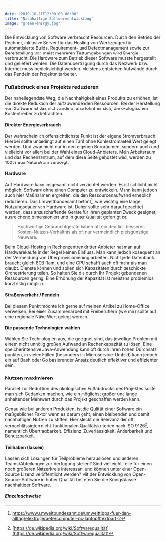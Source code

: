 ```yaml
---

date: "2019-10-17T12:00:00-00:00"
title: "Nachhaltige Softwareentwicklung"
image: "green-energy.jpg"
---
```


Die Entwicklung von Software verbraucht Resourcen. Durch den Betrieb der Rechner, inklusive Server für das Hosting von Werkzeugen für automatisierte Builds, Requirement- und 
Defectmanagement sowie zur Bereitstellung von meist mehreren Testumgebungen wird Energie verbraucht. Die Hardware zum Betrieb dieser Software musste hergestellt und geliefert werden. 
Die Datenübertragung durch das Netzwerk bzw. Internet muss berücksichtigt werden. Meistens entstehen Aufwände durch das Pendeln der Projektmitarbeiter.
<!--more-->

### Fußabdruck eines Projekts reduzieren
Der naheliegendste Weg, die Nachhaltigkeit eines Produkts zu erhöhen, ist die direkte Reduktion der aufzuwendenden Ressourcen. Bei der Herstellung von Software ist das nicht anders, also lohnt es sich, die ökologischen Kostentreiber zu betrachten.

#### Direkter Energieverbrauch
Der wahrscheinlich offensichtlichste Punkt ist der eigene Stromverbrauch. 
Hierbei sollte unbedingt auf einen Tarif ohne Kohlestromanteil Wert gelegt werden. Und zwar nicht nur in den eigenen Büroräumen, sondern auch und vielleicht vor allem bei der Wahl eines Cloud-Anbieters. Mein Arbeitsraum und das Rechenzentrum, auf dem diese Seite gehostet wird, werden zu 100% aus Naturstrom versorgt.

#### Hardware
Auf Hardware kann insgesamt nicht verzichtet werden. Es ist schlicht nicht möglich, Software ohne einen Computer zu entwickeln. Mann kann jedoch auch hier Maßnahmen ergreifen, die den Ressourcenaufwand erheblich reduzieren. Das Umweltbundesamt betont[^1], wie wichtig eine lange Nutzungsdauer von Hardware ist. Daher sollte sehr darauf geachtet werden, dass anzuschaffende Geräte für ihren geplanten Zweck geeignet, ausreichend dimensioniert und in guter Qualität gefertigt ist.

> Hochwertige Gebrauchtgeräte haben oft ein deutlich besseres Kosten-Nutzen-Verhältnis als oft nur vermeindlich preisgünstige Neuware.

Beim Cloud-Hosting in Rechenzentren dritter Anbieter hat man auf Hardwarekäufe in der Regel keinen Einfluss. Man kann jedoch kosequent an der Vermeidung von Überprovisionierung arbeiten. 
Nicht jede Datenbank braucht gleich 8GB Ram, und eine CPU schafft auch oft mehr als man glaubt. 
Dienste können und sollen sich Kapazitäten durch geschickte Orchestrierung teilen. So halten Sie die durch Ihr Projekt gebundenen Ressourcen gering. 
Eine Erhöhung der Kapazität ist meistens problemlos kurzfristig möglich.

#### Straßenverkehr / Pendeln
Bei diesem Punkt möchte ich gerne auf meinen Artikel zu Home-Office verweisen. Bei einer Zusammenarbeit mit Freiberuflern (wie mir) sollte auf eine regionale Nähe Wert gelegt werden.

#### Die passende Technologien wählen
Wählen Sie Technologien aus, die geeignet sind, das jeweilige Problem mit einem nicht unnötig großen Aufwand an Rechenkapazität zu lösen. Eine speicherintensive Java-Anwendung kann oft durch ihren hohen Durchsatz punkten, in vielen Fällen (besonders im Microservice-Umfeld) kann jedoch ein auf Bash oder Go basierender Ansatz deutlich effektiver und effizienter sein.

### Nutzen maximieren
Parallel zur Reduktion des ökologischen Fußabdrucks des Projektes sollte man sich Gedanken machen, wie ein möglichst großer und lange anhaltender Mehrwert durch das Projekt geschaffen werden kann.

Genau wie bei anderen Produkten, ist die Qulität einer Software ein maßgeblicher Faktor wenn es darum geht, einen bleibenden und damit nachhaltigen Nutzen zu stiften. Hier steckt die Relevanz der oft vernachlässigten nicht-funktionalen Qualitätskriterien nach ISO 9126[^2], namentlich Übertragbarkeit, Effizienz, Zuverlässigkeit, Änderbarkeit und Benutzbarkeit.

#### Teilhaben (lassen)
Lassen sich Lösungen für Teilprobleme herauslösen und anderen Teams/Abteilungen zur Verfügung stellen? Sind vielleicht Teile für einen noch großeren Nutzerkreis interessant und können unter einer Open-Source Lizenz veröffentlicht werden? Mit der Entwicklung von Open-Source-Software in hoher Qualität betreten Sie die Königsklasse nachhaltiger Software.

##### Einzelnachweise
 [^1]: https://www.umweltbundesamt.de/umwelttipps-fuer-den-alltag/elektrogeraete/computer-pc-laptop#textpart-2 
 [^2]: [https://de.wikipedia.org/wiki/Softwarequalität](https://de.wikipedia.org/wiki/Softwarequalität)